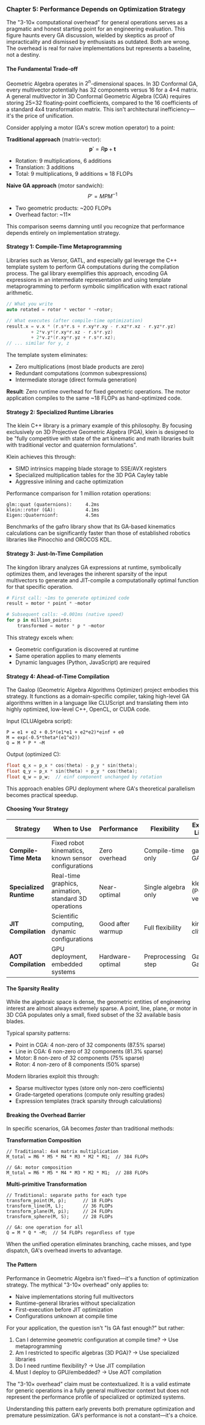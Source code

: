 ### Chapter 5: Performance Depends on Optimization Strategy

The "3-10× computational overhead" for general operations serves as a pragmatic and honest starting point for an engineering evaluation. This figure haunts every GA discussion, wielded by skeptics as proof of impracticality and dismissed by enthusiasts as outdated. Both are wrong. The overhead is real for naive implementations but represents a baseline, not a destiny.

#### The Fundamental Trade-off

Geometric Algebra operates in $2^n$-dimensional spaces. In 3D Conformal GA, every multivector potentially has 32 components versus 16 for a 4×4 matrix. A general multivector in 3D Conformal Geometric Algebra (CGA) requires storing 25=32 floating-point coefficients, compared to the 16 coefficients of a standard 4x4 transformation matrix. This isn't architectural inefficiency—it's the price of unification.

Consider applying a motor (GA's screw motion operator) to a point:

**Traditional approach** (matrix-vector):
$$\mathbf{p}' = R\mathbf{p} + \mathbf{t}$$
- Rotation: 9 multiplications, 6 additions
- Translation: 3 additions
- Total: 9 multiplications, 9 additions ≈ 18 FLOPs

**Naive GA approach** (motor sandwich):
$$P' = MPM^{-1}$$
- Two geometric products: ~200 FLOPs
- Overhead factor: ~11×

This comparison seems damning until you recognize that performance depends entirely on implementation strategy.

#### Strategy 1: Compile-Time Metaprogramming

Libraries such as Versor, GATL, and especially gal leverage the C++ template system to perform GA computations during the compilation process. The gal library exemplifies this approach, encoding GA expressions in an intermediate representation and using template metaprogramming to perform symbolic simplification with exact rational arithmetic.

```cpp
// What you write
auto rotated = rotor * vector * ~rotor;

// What executes (after compile-time optimization)
result.x = v.x * (r.s*r.s + r.xy*r.xy - r.xz*r.xz - r.yz*r.yz)
         + 2*v.y*(r.xy*r.xz - r.s*r.yz)
         + 2*v.z*(r.xy*r.yz + r.s*r.xz);
// ... similar for y, z
```

The template system eliminates:
- Zero multiplications (most blade products are zero)
- Redundant computations (common subexpressions)
- Intermediate storage (direct formula generation)

**Result**: Zero runtime overhead for fixed geometric operations. The motor application compiles to the same ~18 FLOPs as hand-optimized code.

#### Strategy 2: Specialized Runtime Libraries

The klein C++ library is a primary example of this philosophy. By focusing exclusively on 3D Projective Geometric Algebra (PGA), klein is designed to be "fully competitive with state of the art kinematic and math libraries built with traditional vector and quaternion formulations".

Klein achieves this through:
- SIMD intrinsics mapping blade storage to SSE/AVX registers
- Specialized multiplication tables for the 3D PGA Cayley table
- Aggressive inlining and cache optimization

Performance comparison for 1 million rotation operations:
```
glm::quat (quaternions):     4.2ms
klein::rotor (GA):           4.1ms
Eigen::Quaternionf:          4.5ms
```

Benchmarks of the gafro library show that its GA-based kinematics calculations can be significantly faster than those of established robotics libraries like Pinocchio and OROCOS KDL.

#### Strategy 3: Just-In-Time Compilation

The kingdon library analyzes GA expressions at runtime, symbolically optimizes them, and leverages the inherent sparsity of the input multivectors to generate and JIT-compile a computationally optimal function for that specific operation.

```python
# First call: ~1ms to generate optimized code
result = motor * point * ~motor

# Subsequent calls: ~0.001ms (native speed)
for p in million_points:
    transformed = motor * p * ~motor
```

This strategy excels when:
- Geometric configuration is discovered at runtime
- Same operation applies to many elements
- Dynamic languages (Python, JavaScript) are required

#### Strategy 4: Ahead-of-Time Compilation

The Gaalop (Geometric Algebra Algorithms Optimizer) project embodies this strategy. It functions as a domain-specific compiler, taking high-level GA algorithms written in a language like CLUScript and translating them into highly optimized, low-level C++, OpenCL, or CUDA code.

Input (CLUAlgebra script):
```
P = e1 + e2 + 0.5*(e1*e1 + e2*e2)*einf + e0
M = exp(-0.5*theta*(e1^e2))
Q = M * P * ~M
```

Output (optimized C):
```c
float q_x = p_x * cos(theta) - p_y * sin(theta);
float q_y = p_x * sin(theta) + p_y * cos(theta);
float q_w = p_w;  // einf component unchanged by rotation
```

This approach enables GPU deployment where GA's theoretical parallelism becomes practical speedup.

#### Choosing Your Strategy

| Strategy | When to Use | Performance | Flexibility | Example Library |
|----------|-------------|-------------|-------------|-----------------|
| **Compile-Time Meta** | Fixed robot kinematics, known sensor configurations | Zero overhead | Compile-time only | gal, GATL |
| **Specialized Runtime** | Real-time graphics, animation, standard 3D operations | Near-optimal | Single algebra only | klein (PGA), versor |
| **JIT Compilation** | Scientific computing, dynamic configurations | Good after warmup | Full flexibility | kingdon, clifford |
| **AOT Compilation** | GPU deployment, embedded systems | Hardware-optimal | Preprocessing step | Gaalop, Garamon |

#### The Sparsity Reality

While the algebraic space is dense, the geometric entities of engineering interest are almost always extremely sparse. A point, line, plane, or motor in 3D CGA populates only a small, fixed subset of the 32 available basis blades.

Typical sparsity patterns:
- Point in CGA: 4 non-zero of 32 components (87.5% sparse)
- Line in CGA: 6 non-zero of 32 components (81.3% sparse)
- Motor: 8 non-zero of 32 components (75% sparse)
- Rotor: 4 non-zero of 8 components (50% sparse)

Modern libraries exploit this through:
- Sparse multivector types (store only non-zero coefficients)
- Grade-targeted operations (compute only resulting grades)
- Expression templates (track sparsity through calculations)

#### Breaking the Overhead Barrier

In specific scenarios, GA becomes *faster* than traditional methods:

**Transformation Composition**
```
// Traditional: 4x4 matrix multiplication
M_total = M6 * M5 * M4 * M3 * M2 * M1;  // 384 FLOPs

// GA: motor composition
M_total = M6 * M5 * M4 * M3 * M2 * M1;  // 288 FLOPs
```

**Multi-primitive Transformation**
```
// Traditional: separate paths for each type
transform_point(M, p);      // 18 FLOPs
transform_line(M, L);       // 36 FLOPs
transform_plane(M, pi);     // 24 FLOPs
transform_sphere(M, S);     // 28 FLOPs

// GA: one operation for all
Q = M * Q * ~M;  // 54 FLOPs regardless of type
```

When the unified operation eliminates branching, cache misses, and type dispatch, GA's overhead inverts to advantage.

#### The Pattern

Performance in Geometric Algebra isn't fixed—it's a function of optimization strategy. The mythical "3-10× overhead" only applies to:
- Naive implementations storing full multivectors
- Runtime-general libraries without specialization
- First-execution before JIT optimization
- Configurations unknown at compile time

For your application, the question isn't "Is GA fast enough?" but rather:
1. Can I determine geometric configuration at compile time? → Use metaprogramming
2. Am I restricted to specific algebras (3D PGA)? → Use specialized libraries
3. Do I need runtime flexibility? → Use JIT compilation
4. Must I deploy to GPU/embedded? → Use AOT compilation

The "3-10× overhead" claim must be contextualized. It is a valid estimate for generic operations in a fully general multivector context but does not represent the performance profile of specialized or optimized systems.

Understanding this pattern early prevents both premature optimization and premature pessimization. GA's performance is not a constant—it's a choice.
